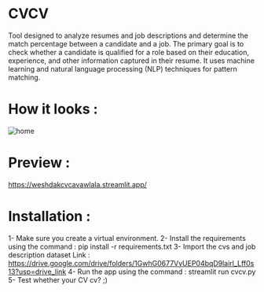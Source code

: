 # CVCV
Tool designed to analyze resumes and job descriptions and determine the match percentage between a candidate and a job. 
The primary goal is to check whether a candidate is qualified for a role based on their education, experience, and other information captured in their resume. 
It uses machine learning and natural language processing (NLP) techniques for pattern matching.

# How it looks :
![home](https://github.com/itsmouhy/CVCV/assets/100805135/44be2fe5-3ece-4afe-8cbd-05656122089a)

# Preview : 
https://weshdakcvcavawlala.streamlit.app/

# Installation :
1- Make sure you create a virtual environment.
2- Install the requirements using the command :
 pip install -r requirements.txt
3- Import the cvs and job description dataset 
Link : https://drive.google.com/drive/folders/1GwhG0677VyUEP04bqD9lairl_Lff0s13?usp=drive_link
4- Run the app using the command :
 streamlit run cvcv.py
5- Test whether your CV cv? ;)
